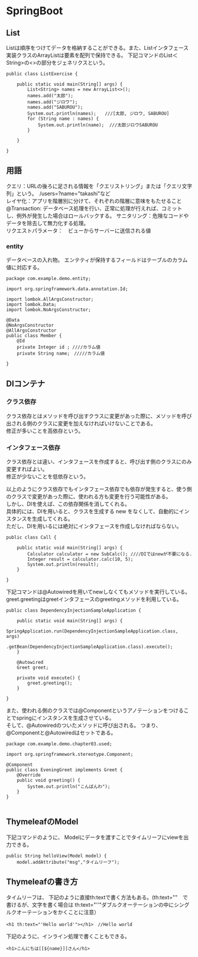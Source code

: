 # SpringBoot

## List
Listは順序をつけてデータを格納することができる。また、Listインタフェース実装クラスのArrayListは要素を配列で保持できる。
下記コマンドのList＜String>の<>の部分をジェネリクスという。

```
public class ListExercise {

	public static void main(String[] args) {
		List<String> names = new ArrayList<>();
		names.add("太郎");
		names.add("ジロウ");
		names.add("SABUROU");
		System.out.println(names);　　///[太郎, ジロウ, SABUROU]
		for (String name : names) {
			System.out.println(name);  ///太郎ジロウSABUROU
		}

	}

}

```

## 用語 
クエリ：URLの後ろに足される情報を「クエリストリング」または「クエリ文字列」という。　/users=?name="takashi"など  
レイヤ化：アプリを階層別に分けて、それぞれの階層に意味をもたせること  
@Transaction: データベース処理を行い、正常に処理が行えれば、コミットし、例外が発生した場合はロールバックする。
サニタリング：危険なコードやデータを除去して無力化する処理。  
リクエストパラメータ：　ビューからサーバーに送信される値  

### entity
データベースの入れ物。
エンテティが保持するフィールドはテーブルのカラム値に対応する。

```
package com.example.demo.entity;

import org.springframework.data.annotation.Id;

import lombok.AllArgsConstructor;
import lombok.Data;
import lombok.NoArgsConstructor;

@Data
@NoArgsConstructor
@AllArgsConstructor
public class Member {
	@Id
	private Integer id ; ////カラム値
	private String name;　/////カラム値
	
}

```

## DIコンテナ

### クラス依存
クラス依存とはメソッドを呼び出すクラスに変更があった際に、メソッドを呼び出される側のクラスに変更を加えなければいけないことである。  
修正が多いことを高依存という。  

### インタフェース依存
クラス依存とは違い、インタフェースを作成すると、呼び出す側のクラスにのみ変更すればよい。  
修正が少ないことを低依存という。

以上のようにクラス依存でもインタフェース依存でも依存が発生すると、使う側のクラスで変更があった際に、使われる方も変更を行う可能性がある。    
しかし、DIを使えば、この依存関係を消してくれる。  
具体的には、DIを用いると、クラスを生成する new をなくして、自動的にインスタンスを生成してくれる。  
ただし、DIを用いるには絶対にインタフェースを作成しなければならない。
```
public class Call {

	public static void main(String[] args) {
		Calculator calculator = new SubCalc(); ////DIではnewが不要になる.
		Integer result = calculator.calc(10, 5);
		System.out.println(result);
	}

}
```
下記コマンドは@Autowiredを用いてnewしなくてもメソッドを実行している。
greet.greetingはgreetインタフェースのgreetingメソッドを利用している。
```
public class DependencyInjectionSampleApplication {

	public static void main(String[] args) {
		SpringApplication.run(DependencyInjectionSampleApplication.class, args)
		.getBean(DependencyInjectionSampleApplication.class).execute();
	}
	
	@Autowired
	Greet greet;
	
	private void execute() {
		greet.greeting();
	}

}
```
また、使われる側のクラスでは@Componentというアノテーションをつけることでspringにインスタンスを生成させている。  
そして、@Autowiredのついたメソッドに呼び出される。
つまり、@Componentと@Autowiredはセットである。
```
package com.example.demo.chapter03.used;

import org.springframework.stereotype.Component;

@Component
public class EveningGreet implements Greet {
	@Override
	public void greeting() {
		System.out.println("こんばんわ");
	}
}


```

## ThymeleafのModel

下記コマンドのように、 Modelにデータを渡すことでタイムリーフにviewを出力できる。
```
public String helloView(Model model) {   
	model.addAttribute("msg","タイムリーフ");
```

## Thymeleafの書き方
タイムリーフは、
下記のように直接th:textで書く方法もある。(th:text=""　で書けるが、文字を書く場合は th:text="''"ダブルクオーテーションの中にシングルクオーテーションをかくことに注意）  
```
<h1 th:text="'Hello world'"></h1>　//Hello world
```
下記のように、インライン処理で書くこともできる。
```
<h1>こんにちは[[${name}]]さん</h1>
```



